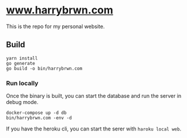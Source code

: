 # www.harrybrwn.com

This is the repo for my personal website.

## Build

```
yarn install
go generate
go build -o bin/harrybrwn.com
```

### Run locally

Once the binary is built, you can start the database and run the server in debug
mode.

```
docker-compose up -d db
bin/harrybrwn.com -env -d
```


If you have the heroku cli, you can start the serer with `haroku local web`.

